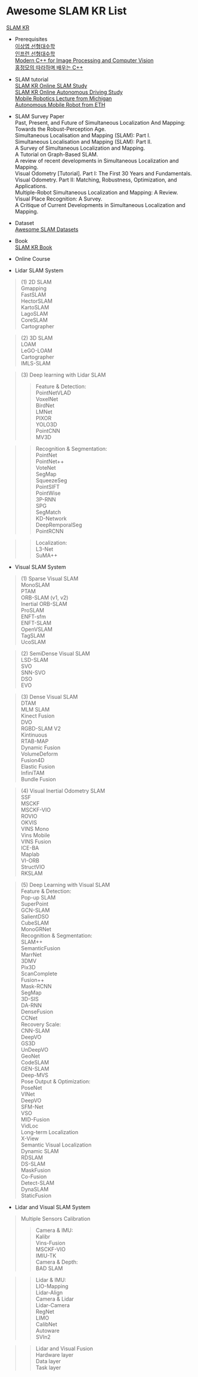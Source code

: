 # Awesome SLAM KR List

[SLAM KR](https://www.facebook.com/groups/slamkr)

- Prerequisites  
[이상엽 선형대수학](https://www.youtube.com/playlist?list=PL127T2Zu76FuVMq1UQnZv9SG-GFIdZfLg)   
[인프런 선형대수학](https://www.inflearn.com/course/%EC%84%A0%ED%98%95%EB%8C%80%EC%88%98%ED%95%99%EA%B0%9C%EB%A1%A0)  
[Modern C++ for Image Processing and Computer Vision](https://www.youtube.com/playlist?list=PLgnQpQtFTOGR50iIOtO36nK6aNPtVq98C)  
[홍정모의 따라하며 배우는 C++](https://www.inflearn.com/course/following-c-plus)


- SLAM tutorial  
[SLAM KR Online SLAM Study](https://www.youtube.com/playlist?list=PLubUquiqNQdOTNocmWCSWk9ZaWhV7ubCD)  
[SLAM KR Online Autonomous Driving Study ](https://www.youtube.com/playlist?list=PLubUquiqNQdOYYUqJF1YeAcDqFJ0sryUF)  
[Mobile Robotics Lecture from Michigan](http://robots.engin.umich.edu/mobilerobotics/?fbclid=IwAR1NcjOxtgv6ohDPxFkAXIMDn91933IgGSXvav0HpO8lBWwCP0agFkoUS5A#lectures)  
[Autonomous Mobile Robot from ETH](https://www.edx.org/course/autonomous-mobile-robots-2?fbclid=IwAR04dfIKlPZ1IU39T2TiIOik96vs8Crs5lxWVnAy2nylHZ7jZph0hBtyRZU)


- SLAM Survey Paper  
Past, Present, and Future of Simultaneous Localization And Mapping: Towards the Robust-Perception Age.  
Simultaneous Localisation and Mapping (SLAM): Part I.    
Simultaneous Localisation and Mapping (SLAM): Part II.  
A Survey of Simultaneous Localization and Mapping.  
A Tutorial on Graph-Based SLAM.  
A review of recent developments in Simultaneous Localization and Mapping.  
Visual Odometry [Tutorial]. Part I: The First 30 Years and Fundamentals.  
Visual Odometry. Part II: Matching, Robustness, Optimization, and Applications.  
Multiple-Robot Simultaneous Localization and Mapping: A Review.  
Visual Place Recognition: A Survey.  
A Critique of Current Developments in Simultaneous Localization and Mapping.  


- Dataset  
[Awesome SLAM Datasets](https://sites.google.com/view/awesome-slam-datasets/home?authuser=0)

- Book  
[SLAM KR Book](https://drive.google.com/drive/folders/11LDCG3B-roaPddIuhKhu0mMzSmWrnCO0?ths=true)


- Online Course


- Lidar SLAM System  
> (1) 2D SLAM  
Gmapping  
FastSLAM  
HectorSLAM  
KartoSLAM  
LagoSLAM  
CoreSLAM  
Cartographer  

> (2) 3D SLAM  
LOAM  
LeGO-LOAM  
Cartographer  
IMLS-SLAM  

> (3) Deep learning with Lidar SLAM  
>> Feature & Detection:  
PointNetVLAD  
VoxelNet  
BirdNet  
LMNet  
PIXOR  
YOLO3D  
PointCNN  
MV3D  

>> Recognition & Segmentation:  
PointNet  
PointNet++  
VoteNet  
SegMap  
SqueezeSeg  
PointSIFT  
PointWise  
3P-RNN  
SPG  
SegMatch  
KD-Network  
DeepRemporalSeg  
PointRCNN  

>> Localization:  
L3-Net  
SuMA++  

- Visual SLAM System  
> (1) Sparse Visual SLAM    
MonoSLAM  
PTAM  
ORB-SLAM (v1, v2)  
Inertial ORB-SLAM  
ProSLAM  
ENFT-sfm  
ENFT-SLAM  
OpenVSLAM  
TagSLAM  
UcoSLAM  

> (2) SemiDense Visual SLAM  
LSD-SLAM  
SVO  
SNN-SVO  
DSO  
EVO  

> (3) Dense Visual SLAM  
DTAM  
MLM SLAM  
Kinect Fusion  
DVO  
RGBD-SLAM V2  
Kintinuous  
RTAB-MAP  
Dynamic Fusion  
VolumeDeform  
Fusion4D  
Elastic Fusion  
InfiniTAM  
Bundle Fusion  

> (4) Visual Inertial Odometry SLAM  
SSF  
MSCKF  
MSCKF-VIO  
ROVIO  
OKVIS  
VINS Mono  
Vins Mobile  
VINS Fusion  
ICE-BA  
Maplab  
VI-ORB  
StructVIO  
RKSLAM  

> (5) Deep Learning with Visual SLAM  
Feature & Detection:  
Pop-up SLAM  
SuperPoint  
GCN-SLAM  
SalientDSO  
CubeSLAM  
MonoGRNet  
Recognition & Segmentation:  
SLAM++  
SemanticFusion  
MarrNet  
3DMV  
Pix3D  
ScanComplete  
Fusion++  
Mask-RCNN  
SegMap  
3D-SIS  
DA-RNN  
DenseFusion  
CCNet  
Recovery Scale:  
CNN-SLAM  
DeepVO  
GS3D  
UnDeepVO  
GeoNet  
CodeSLAM  
GEN-SLAM  
Deep-MVS  
Pose Output & Optimization:  
PoseNet  
VINet  
DeepVO  
SFM-Net  
VSO  
MID-Fusion  
VidLoc  
Long-term Localization  
X-View  
Semantic Visual Localization  
Dynamic SLAM  
RDSLAM  
DS-SLAM  
MaskFusion  
Co-Fusion  
Detect-SLAM   
DynaSLAM  
StaticFusion  

- Lidar and Visual SLAM System  
> Multiple Sensors Calibration   
>> Camera & IMU:  
Kalibr  
Vins-Fusion  
MSCKF-VIO  
IMIU-TK  
Camera & Depth:  
BAD SLAM  

>> Lidar & IMU:  
LIO-Mapping  
Lidar-Align  
Camera & Lidar  
Lidar-Camera  
RegNet  
LIMO  
CalibNet  
Autoware  
SVIn2  

>> Lidar and Visual Fusion  
Hardware layer  
Data layer  
Task layer  


